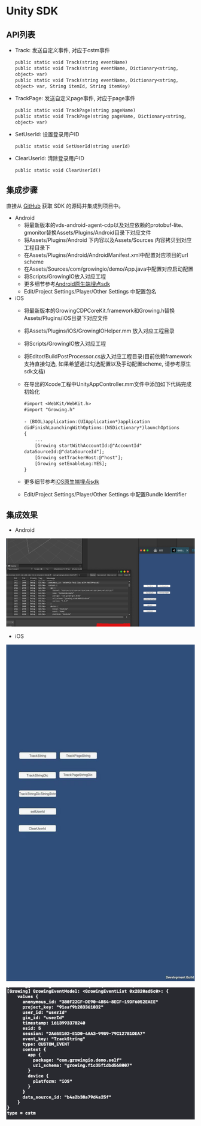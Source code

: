 # Unity SDK

## **API列表**

* Track: 发送自定义事件, 对应于cstm事件

  ```text
  public static void Track(string eventName)
  public static void Track(string eventName, Dictionary<string, object> var)
  public static void Track(string eventName, Dictionary<string, object> var, String itemId, String itemKey)
  ```

* TrackPage: 发送自定义page事件, 对应于page事件

  ```text
  public static void TrackPage(string pageName)
  public static void TrackPage(string pageName, Dictionary<string, object> var)
  ```

* SetUserId: 设置登录用户ID

  ```text
  public static void SetUserId(string userId)
  ```

* ClearUserId: 清除登录用户ID

  ```text
  public static void ClearUserId()
  ```

## 集成步骤

直接从 [GitHub](https://github.com/growingio/growingio-unity-demo)  获取 SDK 的源码并集成到项目中。

* Android
  * 将最新版本的vds-android-agent-cdp以及对应依赖的protobuf-lite、gmonitor替换Assets/Plugins/Android目录下对应文件
  * 将Assets/Plugins/Android 下内容以及Assets/Sources 内容拷贝到对应工程目录下
  * 在Assets/Plugins/Android/AndroidManifest.xml中配置对应项目的url scheme
  * 在Assets/Sources/com/growingio/demo/App.java中配置对应启动配置
  * 将Scripts/GrowingIO放入对应工程
  * 更多细节参考[Android原生端埋点sdk](https://docs.growingio.com/op/developer-manual/sdkintegrated/cdp/android-sdk)
  * Edit/Project Settings/Player/Other Settings 中配置包名
* iOS
  * 将最新版本的GrowingCDPCoreKit.framework和Growing.h替换Assets/Plugins/iOS目录下对应文件
  * 将Assets/Plugins/iOS/GrowingIOHelper.mm 放入对应工程目录
  * 将Scripts/GrowingIO放入对应工程
  * 将Editor/BuildPostProcessor.cs放入对应工程目录\(目前依赖framework支持直接勾选, 如果希望通过勾选配置以及手动配置scheme, 请参考原生sdk文档\)
  * 在导出的Xcode工程中UnityAppController.mm文件中添加如下代码完成初始化

    ```text
    #import <WebKit/WebKit.h>
    #import "Growing.h"

    - (BOOL)application:(UIApplication*)application didFinishLaunchingWithOptions:(NSDictionary*)launchOptions
    {
      	...
        [Growing startWithAccountId:@"AccountId" dataSourceId:@"dataSourceId"];
        [Growing setTrackerHost:@"host"];
        [Growing setEnableLog:YES];
    }
    ```

  * 更多细节参考[iOS原生端埋点sdk](https://docs.growingio.com/op/developer-manual/sdkintegrated/cdp/ios-sdk)
  * Edit/Project Settings/Player/Other Settings 中配置Bundle Identifier

## 集成效果

* Android

![](../../../.gitbook/assets/image-20210222195150847.png)

* iOS

![](../../../.gitbook/assets/image-20210222192400866.png)

![](../../../.gitbook/assets/image-20210222192626281.png)

